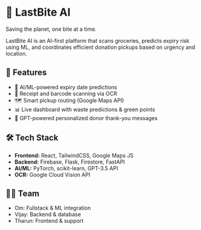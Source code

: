 # 🥕 LastBite AI

Saving the planet, one bite at a time.

LastBite AI is an AI-first platform that scans groceries, predicts expiry risk using ML, and coordinates efficient donation pickups based on urgency and location.

## 🚀 Features
- 🧠 AI/ML-powered expiry date predictions
- 🧾 Receipt and barcode scanning via OCR
- 🗺️ Smart pickup routing (Google Maps API)
- 📊 Live dashboard with waste predictions & green points
- 🤖 GPT-powered personalized donor thank-you messages

## 🛠️ Tech Stack
- **Frontend:** React, TailwindCSS, Google Maps JS
- **Backend:** Firebase, Flask, Firestore, FastAPI
- **AI/ML:** PyTorch, scikit-learn, GPT-3.5 API
- **OCR:** Google Cloud Vision API

## 🧑‍💻 Team
- Om: Fullstack & ML integration
- Vijay: Backend & database
- Tharun: Frontend & support
